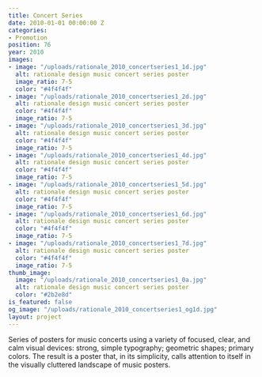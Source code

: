 ```yaml
---
title: Concert Series
date: 2010-01-01 00:00:00 Z
categories:
- Promotion
position: 76
year: 2010
images:
- image: "/uploads/rationale_2010_concertseries1_1d.jpg"
  alt: rationale design music concert series poster
  image_ratio: 7-5
  color: "#4f4f4f"
- image: "/uploads/rationale_2010_concertseries1_2d.jpg"
  alt: rationale design music concert series poster
  color: "#4f4f4f"
  image_ratio: 7-5
- image: "/uploads/rationale_2010_concertseries1_3d.jpg"
  alt: rationale design music concert series poster
  color: "#4f4f4f"
  image_ratio: 7-5
- image: "/uploads/rationale_2010_concertseries1_4d.jpg"
  alt: rationale design music concert series poster
  color: "#4f4f4f"
  image_ratio: 7-5
- image: "/uploads/rationale_2010_concertseries1_5d.jpg"
  alt: rationale design music concert series poster
  color: "#4f4f4f"
  image_ratio: 7-5
- image: "/uploads/rationale_2010_concertseries1_6d.jpg"
  alt: rationale design music concert series poster
  color: "#4f4f4f"
  image_ratio: 7-5
- image: "/uploads/rationale_2010_concertseries1_7d.jpg"
  alt: rationale design music concert series poster
  color: "#4f4f4f"
  image_ratio: 7-5
thumb_image:
  image: "/uploads/rationale_2010_concertseries1_0a.jpg"
  alt: rationale design music concert series poster
  color: "#2b2e8d"
is_featured: false
og_image: "/uploads/rationale_2010_concertseries1_og1d.jpg"
layout: project
---
```


Series of posters for music concerts using a variety of focused, clear, and calm visual devices: strong, simple typography; geometric shapes; primary colors. The result is a poster that, in its simplicity, calls attention to itself in the visually cluttered landscape of music posters.
